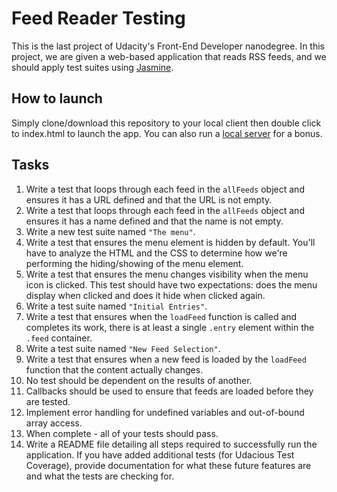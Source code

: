 # Feed Reader Testing
This is the last project of Udacity's Front-End Developer nanodegree. In this project, we are given a web-based application that reads RSS feeds, and we should apply test suites using [Jasmine](http://jasmine.github.io/).


## How to launch
Simply clone/download this repository to your local client then double click to index.html to launch the app. You can also run a [local server](https://developer.mozilla.org/en-US/docs/Learn/Common_questions/set_up_a_local_testing_server) for a bonus.

## Tasks
1. Write a test that loops through each feed in the `allFeeds` object and ensures it has a URL defined and that the URL is not empty.
2. Write a test that loops through each feed in the `allFeeds` object and ensures it has a name defined and that the name is not empty.
3. Write a new test suite named `"The menu"`.
4. Write a test that ensures the menu element is hidden by default. You'll have to analyze the HTML and the CSS to determine how we're performing the hiding/showing of the menu element.
5. Write a test that ensures the menu changes visibility when the menu icon is clicked. This test should have two expectations: does the menu display when clicked and does it hide when clicked again.
6. Write a test suite named `"Initial Entries"`.
7. Write a test that ensures when the `loadFeed` function is called and completes its work, there is at least a single `.entry` element within the `.feed` container.
8. Write a test suite named `"New Feed Selection"`.
9. Write a test that ensures when a new feed is loaded by the `loadFeed` function that the content actually changes.
10. No test should be dependent on the results of another.
11. Callbacks should be used to ensure that feeds are loaded before they are tested.
12. Implement error handling for undefined variables and out-of-bound array access.
13. When complete - all of your tests should pass. 
14. Write a README file detailing all steps required to successfully run the application. If you have added additional tests (for Udacious Test Coverage), provide documentation for what these future features are and what the tests are checking for.
